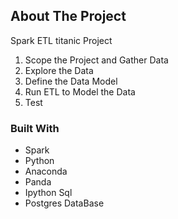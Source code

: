 
## About The Project


Spark ETL titanic Project <br/>
 1. Scope the Project and Gather Data
 2. Explore the Data
 3. Define the Data Model
 4. Run ETL to Model the Data
 5. Test 

 


### Built With

* Spark
* Python
* Anaconda
* Panda
* Ipython Sql
* Postgres DataBase

 


